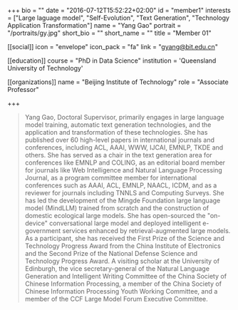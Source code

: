 +++
bio = ""
date = "2016-07-12T15:52:22+02:00"
id = "member1"
interests = ["Large laguage model", "Self-Evolution", "Text Generation", "Technology Application Transformation"]
name = "Yang Gao"
portrait = "/portraits/gy.jpg"
short_bio = ""
short_name = ""
title = "Member 01"

[[social]]
    icon = "envelope"
    icon_pack = "fa"
    link = "gyang@bit.edu.cn"

[[education]]
    course = "PhD in Data Science"
    institution = 'Queensland University of Technology'

[[organizations]]
    name = "Beijing Institute of Technology"
    role = "Associate Professor"

+++

> Yang Gao, Doctoral Supervisor, primarily engages in large language model training, automatic text generation technologies, and the application and transformation of these technologies. She has published over 60 high-level papers in international journals and conferences, including ACL, AAAI, WWW, IJCAI, EMNLP, TKDE and others. She has served as a chair in the text generation area for conferences like EMNLP and COLING, as an editorial board member for journals like Web Intelligence and Natural Language Processing Journal, as a program committee member for international conferences such as AAAI, ACL, EMNLP, NAACL, ICDM, and as a reviewer for journals including TNNLS and Computing Surveys. She has led the development of the Mingde Foundation large language model (MindLLM) trained from scratch and the construction of domestic ecological large models. She has open-sourced the "on-device" conversational large model and deployed intelligent e-government services enhanced by retrieval-augmented large models. As a participant, she has received the First Prize of the Science and Technology Progress Award from the China Institute of Electronics and the Second Prize of the National Defense Science and Technology Progress Award. A visiting scholar at the University of Edinburgh, the vice secretary-general of the Natural Language Generation and Intelligent Writing Committee of the China Society of Chinese Information Processing, a member of the China Society of Chinese Information Processing Youth Working Committee, and a member of the CCF Large Model Forum Executive Committee.

